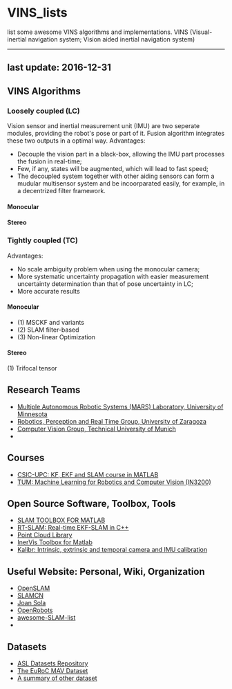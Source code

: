 # VINS_lists
list some awesome VINS algorithms and implementations. VINS (Visual-inertial navigation system; Vision aided inertial navigation system)

---
last update: 2016-12-31 
---

## VINS Algorithms

### Loosely coupled (LC)
Vision sensor and inertial measurement unit (IMU) are two seperate modules, providing the robot's pose or part of it. Fusion algorithm integrates these two outputs in a optimal way.
Advantages:
+ Decouple the vision part in a black-box, allowing the IMU part processes the fusion in real-time;
+ Few, if any, states will be augmented, which will lead to fast speed;
+ The decoupled system together with other aiding sensors can form a mudular multisensor system and be incoorparated easily, for example, in a decentrized filter framework. 

#### Monocular

#### Stereo

### Tightly coupled (TC)
Advantages:
+ No scale ambiguity problem when using the monocular camera;
+ More systematic uncertainty propagation with easier measurement uncertainty determination than that of pose uncertainty in LC;
+ More accurate results

#### Monocular
+ (1) MSCKF and variants
+ (2) SLAM filter-based
+ (3) Non-linear Optimization

#### Stereo 
(1) Trifocal tensor


## Research Teams
+ [Multiple Autonomous Robotic Systems (MARS) Laboratory, University of Minnesota](http://mars.cs.umn.edu/index.php)
+ [Robotics, Perception and Real Time Group, University of Zaragoza](http://robots.unizar.es/)
+ [Computer Vision Group, Technical University of Munich](https://vision.in.tum.de/research/vslam)
+

## Courses
+ [CSIC-UPC: KF, EKF and SLAM course in MATLAB](http://www.iri.upc.edu/people/jsola/JoanSola/eng/course.html)
+ [TUM: Machine Learning for Robotics and Computer Vision (IN3200)](https://vision.in.tum.de/teaching/ws2016/mlcv16)

## Open Source Software, Toolbox, Tools
+ [SLAM TOOLBOX FOR MATLAB](http://www.iri.upc.edu/people/jsola/JoanSola/eng/toolbox.html)
+ [RT-SLAM: Real-time EKF-SLAM in C++](https://www.openrobots.org/wiki/rtslam/)
+ [Point Cloud Library](http://pointclouds.org/)
+ [InerVis Toolbox for Matlab](http://home.deec.uc.pt/~jlobo/InerVis_WebIndex/InerVis_Toolbox.html)
+ [Kalibr: Intrinsic, extrinsic and temporal camera and IMU calibration](https://github.com/ethz-asl/kalibr)

## Useful Website: Personal, Wiki, Organization
+ [OpenSLAM](https://openslam.org/)
+ [SLAMCN](http://www.slamcn.org/index.php/%E9%A6%96%E9%A1%B5)
+ [Joan Sola](http://www.joansola.eu)
+ [OpenRobots](https://www.openrobots.org/wiki)
+ [awesome-SLAM-list](https://github.com/OpenSLAM/awesome-SLAM-list)
+ 


## Datasets
+ [ASL Datasets Repository](http://projects.asl.ethz.ch/datasets/doku.php)
+ [The EuRoC MAV Dataset](http://projects.asl.ethz.ch/datasets/doku.php?id=kmavvisualinertialdatasets)
+ [A summary of other dataset](http://projects.asl.ethz.ch/datasets/doku.php?id=related_links)
